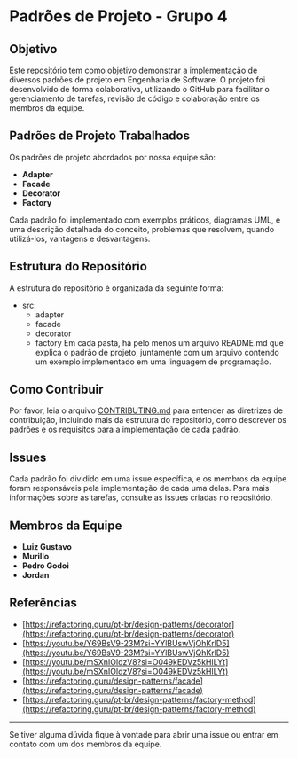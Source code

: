 # Padrões de Projeto - Grupo 4

## Objetivo

Este repositório tem como objetivo demonstrar a implementação de diversos padrões de projeto em Engenharia de Software. O projeto foi desenvolvido de forma colaborativa, utilizando o GitHub para facilitar o gerenciamento de tarefas, revisão de código e colaboração entre os membros da equipe.

## Padrões de Projeto Trabalhados

Os padrões de projeto abordados por nossa equipe são:

- **Adapter**
- **Facade**
- **Decorator**
- **Factory**

Cada padrão foi implementado com exemplos práticos, diagramas UML, e uma descrição detalhada do conceito, problemas que resolvem, quando utilizá-los, vantagens e desvantagens.

## Estrutura do Repositório

A estrutura do repositório é organizada da seguinte forma:
- src:
  - adapter
  - facade
  - decorator
  - factory
Em cada pasta, há pelo menos um arquivo README.md que explica o padrão de projeto, juntamente com um arquivo contendo um exemplo implementado em uma linguagem de programação.

## Como Contribuir

Por favor, leia o arquivo [CONTRIBUTING.md](CONTRIBUTING.md) para entender as diretrizes de contribuição, incluindo mais da estrutura do repositório, como descrever os padrões e os requisitos para a implementação de cada padrão.

## Issues

Cada padrão foi dividido em uma issue específica, e os membros da equipe foram responsáveis pela implementação de cada uma delas. Para mais informações sobre as tarefas, consulte as issues criadas no repositório.

## Membros da Equipe

- **Luiz Gustavo**
- **Murillo**
- **Pedro Godoi**
- **Jordan**

## Referências
- [https://refactoring.guru/pt-br/design-patterns/decorator](https://refactoring.guru/pt-br/design-patterns/decorator)
- [https://youtu.be/Y69BsV9-23M?si=YYlBUswVjQhKrlD5](https://youtu.be/Y69BsV9-23M?si=YYlBUswVjQhKrlD5)
- [https://youtu.be/mSXnIOldzV8?si=O049kEDVz5kHlLYt](https://youtu.be/mSXnIOldzV8?si=O049kEDVz5kHlLYt)
- [https://refactoring.guru/design-patterns/facade](https://refactoring.guru/design-patterns/facade)
- [https://refactoring.guru/pt-br/design-patterns/factory-method](https://refactoring.guru/pt-br/design-patterns/factory-method)

---

Se tiver alguma dúvida fique à vontade para abrir uma issue ou entrar em contato com um dos membros da equipe.
